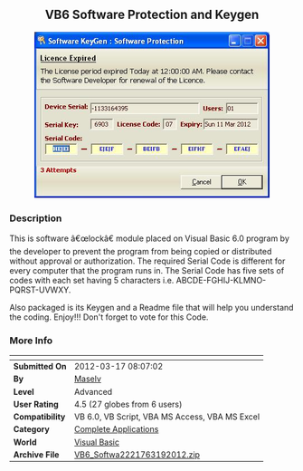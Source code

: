 ﻿<div align="center">

## VB6 Software Protection and Keygen

<img src="PIC201231980561777.jpg">
</div>

### Description

This is software â€œlockâ€ module placed on Visual Basic 6.0 program by the developer to prevent the program from being copied or distributed without approval or authorization. The required Serial Code is different for every computer that the program runs in. The Serial Code has five sets of codes with each set having 5 characters i.e. ABCDE-FGHIJ-KLMNO-PQRST-UVWXY.

Also packaged is its Keygen and a Readme file that will help you understand the coding. Enjoy!!! Don't forget to vote for this Code.
 
### More Info
 


<span>             |<span>
---                |---
**Submitted On**   |2012-03-17 08:07:02
**By**             |[Maselv](https://github.com/Planet-Source-Code/PSCIndex/blob/master/ByAuthor/maselv.md)
**Level**          |Advanced
**User Rating**    |4.5 (27 globes from 6 users)
**Compatibility**  |VB 6\.0, VB Script, VBA MS Access, VBA MS Excel
**Category**       |[Complete Applications](https://github.com/Planet-Source-Code/PSCIndex/blob/master/ByCategory/complete-applications__1-27.md)
**World**          |[Visual Basic](https://github.com/Planet-Source-Code/PSCIndex/blob/master/ByWorld/visual-basic.md)
**Archive File**   |[VB6\_Softwa2221763192012\.zip](https://github.com/Planet-Source-Code/maselv-vb6-software-protection-and-keygen__1-74310/archive/master.zip)








